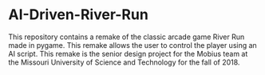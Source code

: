 # AI-Driven-River-Run
This repository contains a remake of the classic arcade game River Run made in pygame. This remake allows the user to control the player using an AI script. This remake is the senior design project for the Mobius team at the Missouri University of Science and Technology for the fall of 2018.
